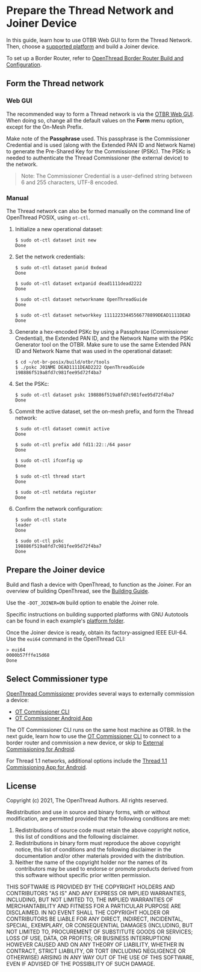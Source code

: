 # Prepare the Thread Network and Joiner Device

In this guide, learn how to use OTBR Web GUI to form the Thread Network.
Then, choose a [supported platform](https://openthread.io/platforms) and
build a Joiner device.

To set up a Border Router, refer to [OpenThread Border Router Build and Configuration](https://openthread.io/guides/border-router/build).

## Form the Thread network

### Web GUI

The recommended way to form a Thread network is via the [OTBR Web
GUI](https://openthread.io/guides/border-router/web-gui). When doing so, change
all the default values on the **Form** menu option, except for the On-Mesh
Prefix.

Make note of the **Passphrase** used. This passphrase is the Commissioner
Credential and is used (along with the Extended PAN ID and Network Name) to
generate the Pre-Shared Key for the Commissioner (PSKc). The PSKc is needed to
authenticate the Thread Commissioner (the external device) to the network.

> Note: The Commissioner Credential is a user-defined string between 6
and 255 characters, UTF-8 encoded.

### Manual

The Thread network can also be formed manually on the command line of
OpenThread POSIX, using `ot-ctl`.

1.  Initialize a new operational dataset:
 
        $ sudo ot-ctl dataset init new
        Done
   
1.  Set the network credentials:
  
    ```
    $ sudo ot-ctl dataset panid 0xdead
    Done
    ```
        
    ```
    $ sudo ot-ctl dataset extpanid dead1111dead2222
    Done
    ```
        
    ```    
    $ sudo ot-ctl dataset networkname OpenThreadGuide
    Done
    ```
    
    ```
    $ sudo ot-ctl dataset networkkey 11112233445566778899DEAD1111DEAD
    Done
    ```

1.  Generate a hex-encoded PSKc by using a Passphrase (Commissioner Credential),
    the Extended PAN ID, and the Network Name with the PSKc Generator tool on
    the OTBR. Make sure to use the same Extended PAN ID and Network Name that
    was used in the operational dataset:
    
        $ cd ~/ot-br-posix/build/otbr/tools
        $ ./pskc J01NME DEAD1111DEAD2222 OpenThreadGuide
        198886f519a8fd7c981fee95d72f4ba7
    
1.  Set the PSKc:

        $ sudo ot-ctl dataset pskc 198886f519a8fd7c981fee95d72f4ba7
        Done
    
1.  Commit the active dataset, set the on-mesh prefix, and form the Thread
    network:

    ```
    $ sudo ot-ctl dataset commit active
    Done
    ```    

    ```
    $ sudo ot-ctl prefix add fd11:22::/64 pasor
    Done
    ```    
    
    ```
    $ sudo ot-ctl ifconfig up
    Done
    ```
    
    ```
    $ sudo ot-ctl thread start
    Done
    ```    
    
    ```
    $ sudo ot-ctl netdata register
    Done
    ```
    
1.  Confirm the network configuration:

    ```
    $ sudo ot-ctl state
    leader
    Done
    ```
    
    ```
    $ sudo ot-ctl pskc
    198886f519a8fd7c981fee95d72f4ba7
    Done
    ```    

## Prepare the Joiner device

Build and flash a device with OpenThread, to function as the Joiner. For an
overview of building OpenThread, see the [Building Guide](../../build/index.md).

Use the `-DOT_JOINER=ON` build option to enable the Joiner role.

Specific instructions on building supported platforms with GNU Autotools can be
found in each example's
[platform folder](https://github.com/openthread/openthread/tree/master/examples/platforms).

Once the Joiner device is ready, obtain its factory-assigned IEEE EUI-64. Use
the `eui64` command in the OpenThread CLI:

```
> eui64
0000b57fffe15d68
Done
```

## Select Commissioner type

[OpenThread Commissioner](https://openthread.io/guides/commissioner) provides several ways
to externally commission a device:

* [OT Commissioner CLI](cli.md) 
* [OT Commissioner Android App](android.md)

The OT Commissioner CLI runs on the same host machine as OTBR. In the next
guide, learn how to use the [OT Commissioner CLI](cli.md) to connect
to a border router and commission a new device, or skip to [External
Commissioning for Android](android.md).

For Thread 1.1 networks, additional options include the [Thread 1.1 Commissioning App
for Android](android.md#thread-group-android-app).

## License

Copyright (c) 2021, The OpenThread Authors.
All rights reserved.

Redistribution and use in source and binary forms, with or without
modification, are permitted provided that the following conditions are met:
1. Redistributions of source code must retain the above copyright
   notice, this list of conditions and the following disclaimer.
2. Redistributions in binary form must reproduce the above copyright
   notice, this list of conditions and the following disclaimer in the
   documentation and/or other materials provided with the distribution.
3. Neither the name of the copyright holder nor the
   names of its contributors may be used to endorse or promote products
   derived from this software without specific prior written permission.

THIS SOFTWARE IS PROVIDED BY THE COPYRIGHT HOLDERS AND CONTRIBUTORS "AS IS"
AND ANY EXPRESS OR IMPLIED WARRANTIES, INCLUDING, BUT NOT LIMITED TO, THE
IMPLIED WARRANTIES OF MERCHANTABILITY AND FITNESS FOR A PARTICULAR PURPOSE
ARE DISCLAIMED. IN NO EVENT SHALL THE COPYRIGHT HOLDER OR CONTRIBUTORS BE
LIABLE FOR ANY DIRECT, INDIRECT, INCIDENTAL, SPECIAL, EXEMPLARY, OR
CONSEQUENTIAL DAMAGES (INCLUDING, BUT NOT LIMITED TO, PROCUREMENT OF
SUBSTITUTE GOODS OR SERVICES; LOSS OF USE, DATA, OR PROFITS; OR BUSINESS
INTERRUPTION) HOWEVER CAUSED AND ON ANY THEORY OF LIABILITY, WHETHER IN
CONTRACT, STRICT LIABILITY, OR TORT (INCLUDING NEGLIGENCE OR OTHERWISE)
ARISING IN ANY WAY OUT OF THE USE OF THIS SOFTWARE, EVEN IF ADVISED OF THE
POSSIBILITY OF SUCH DAMAGE.
